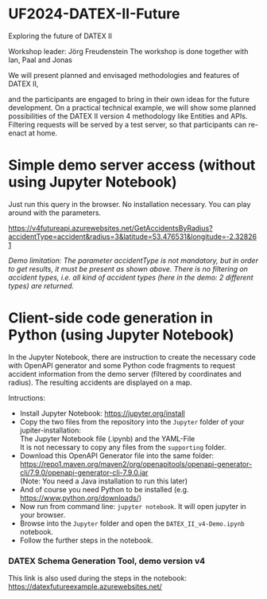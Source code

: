 # UF2024-DATEX-II-Future

Exploring the future of DATEX II

Workshop leader: Jörg Freudenstein
The workshop is done together with Ian, Paal and Jonas

We will present planned and envisaged methodologies and features of DATEX II,

and the participants are engaged to bring in their own ideas for the future development. On a practical technical example, we will show some planned possibilities of the DATEX II version 4 methodology like Entities and APIs. Filtering requests will be served by a test server, so that participants can re-enact at home.

# Simple demo server access (without using Jupyter Notebook)

Just run this query in the browser. No installation necessary. You can play around with the parameters.

https://v4futureapi.azurewebsites.net/GetAccidentsByRadius?accidentType=accident&radius=3&latitude=53.476531&longitude=-2.328261

<i>Demo limitation: The parameter accidentType is not mandatory, but in order to get results, it must be present as shown above. There is no filtering on accident types, i.e. all kind of accident types (here in the demo: 2 different types) are returned.</i>

# Client-side code generation in Python (using Jupyter Notebook)

In the Jupyter Notebook, there are instruction to create the necessary code with OpenAPI generator and some Python code fragments to request accident information from the demo server (filtered by coordinates and radius). The resulting accidents are displayed on a map.

Intructions:
* Install Jupyter Notebook: https://jupyter.org/install
* Copy the two files from the repository into the <code>Jupyter</code> folder of your jupiter-installation:<br> The Jupyter Notebook file (.ipynb) and the YAML-File
  <br>
  It is not necessary to copy any files from the <code>supporting</code> folder.
* Download this OpenAPI Generator file into the same folder:<br> https://repo1.maven.org/maven2/org/openapitools/openapi-generator-cli/7.9.0/openapi-generator-cli-7.9.0.jar<br>
  (Note: You need a Java installation to run this later)
* And of course you need Python to be installed (e.g. https://www.python.org/downloads/)
* Now run from command line: <code>jupyter notebook</code>. It will open jupyter in your browser.
* Browse into the <code>Jupyter</code> folder and open the <code>DATEX_II_v4-Demo.ipynb</code> notebook.
* Follow the further steps in the notebook.

### DATEX Schema Generation Tool, demo version v4

This link is also used during the steps in the notebook:
https://datexfutureexample.azurewebsites.net/
